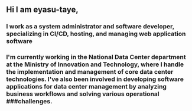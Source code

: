 ## Hi I am eyasu-taye,
### I work as a system administrator and software developer, specializing in CI/CD, hosting, and managing web application software
### I'm currently working in the National Data Center department at the Ministry of Innovation and Technology, where I handle the implementation and management of core data center technologies. I've also been involved in developing software applications for data center management by analyzing business workflows and solving various operational ###challenges.

